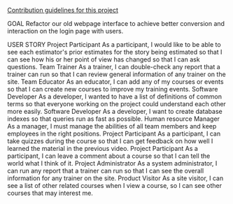 [Contribution guidelines for this project](docs/CONTRIBUTING.md)

GOAL
Refactor our old webpage interface to achieve better conversion and interaction on the login page with users.

USER STORY
Project Participant
As a participant, I would like to be able to see each estimator's prior estimates for the story being estimated so that I can see how his or her point of view has changed so that I can ask questions.
Team Trainer
As a trainer, I can double-check any report that a trainer can run so that I can review general information of any trainer on the site.
Team Educator
As an educator, I can add any of my courses or events so that I can create new courses to improve my training events.
Software Developer
As a developer, I wanted to have a list of definitions of common terms so that everyone working on the project could understand each other more easily.
Software Developer
As a developer, I want to create database indexes so that queries run as fast as possible.
Human resource Manager
As a manager, I must manage the abilities of all team members and keep employees in the right positions.
Project Participant
As a participant, I can take quizzes during the course so that I can get feedback on how well I learned the material in the previous video.
Project Participant
As a participant, I can leave a comment about a course so that I can tell the world what I think of it.
Project Administrator
As a system administrator, I can run any report that a trainer can run so that I can see the overall information for any trainer on the site.
Product Visitor
As a site visitor, I can see a list of other related courses when I view a course, so I can see other courses that may interest me.

